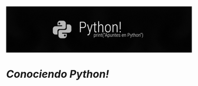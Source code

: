<p align="center">
  <img src="https://github.com/emilianod98/Apuntes-Python/blob/main/src/Apuntes-Python.png">
</p>


# ***Conociendo Python!***



<br>

<br>